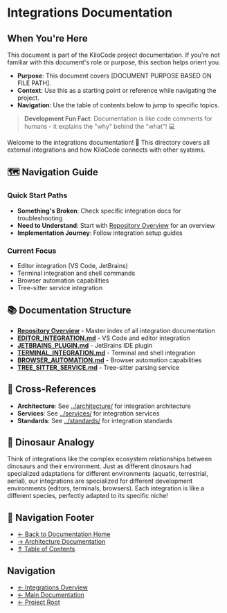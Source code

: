 # Integrations Documentation

## When You're Here

This document is part of the KiloCode project documentation. If you're not familiar with this document's role or purpose, this section helps orient you.

- **Purpose**: This document covers \[DOCUMENT PURPOSE BASED ON FILE PATH].
- **Context**: Use this as a starting point or reference while navigating the project.
- **Navigation**: Use the table of contents below to jump to specific topics.

> **Development Fun Fact**: Documentation is like code comments for humans - it explains the "why" behind the "what"! 💻

Welcome to the integrations documentation! 🔌 This directory covers all external integrations and
how KiloCode connects with other systems.

## 🗺️ Navigation Guide

### Quick Start Paths

- **Something's Broken**: Check specific integration docs for troubleshooting
- **Need to Understand**: Start with [Repository Overview](README.md) for an overview
- **Implementation Journey**: Follow integration setup guides

### Current Focus
- Editor integration (VS Code, JetBrains)
- Terminal integration and shell commands
- Browser automation capabilities
- Tree-sitter service integration

## 📚 Documentation Structure

- **[Repository Overview](README.md)** - Master index of all integration documentation
- **[EDITOR\_INTEGRATION.md](EDITOR_INTEGRATION.md)** - VS Code and editor integration
- **[JETBRAINS\_PLUGIN.md](JETBRAINS_PLUGIN.md)** - JetBrains IDE plugin
- **[TERMINAL\_INTEGRATION.md](TERMINAL_INTEGRATION.md)** - Terminal and shell integration
- **[BROWSER\_AUTOMATION.md](BROWSER_AUTOMATION.md)** - Browser automation capabilities
- **[TREE\_SITTER\_SERVICE.md](TREE_SITTER_SERVICE.md)** - Tree-sitter parsing service

## 🔗 Cross-References

- **Architecture**: See [../architecture/](../architecture/) for integration architecture
- **Services**: See [../services/](../services/) for integration services
- **Standards**: See [../standards/](../standards/) for integration standards

## 🦕 Dinosaur Analogy

Think of integrations like the complex ecosystem relationships between dinosaurs and their
environment. Just as different dinosaurs had specialized adaptations for different environments
(aquatic, terrestrial, aerial), our integrations are specialized for different development
environments (editors, terminals, browsers). Each integration is like a different species, perfectly
adapted to its specific niche!

## 🧭 Navigation Footer
- [← Back to Documentation Home](../README.md)
- [→ Architecture Documentation](../architecture/README.md)
- [↑ Table of Contents](../README.md)

## Navigation
- [← Integrations Overview](README.md)
- [← Main Documentation](../README.md)
- [← Project Root](../../README.md)
